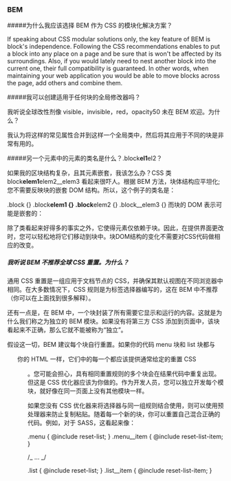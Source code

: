 ### BEM

#####为什么我应该选择 BEM 作为 CSS 的模块化解决方案？

If speaking about CSS modular solutions only, the key feature of BEM is block's independence. Following the CSS recommendations enables to put a block into any place on a page and be sure that is won't be affected by its surroundings. Also, if you would lately need to nest another block into the current one, their full compatibility is guaranteed. In other words, when maintaining your web application you would be able to move blocks across the page, add others and combine them.

#####我可以创建适用于任何块的全局修改器吗？

我听说全球改性剂像 visible，invisible，red，opacity50 未在 BEM 欢迎。为什么？

我认为将这样的常见属性合并到这样一个全局类中，然后将其应用于不同的块是非常有用的。

#####另一个元素中的元素的类名是什么？.block**el1**el2？

如果我的区块结构复杂，且其元素嵌套，我该怎么办？CSS 类 block**elem1**elem2\_\_elem3 看起来很吓人。根据 BEM 方法，块体结构应平坦化; 您不需要反映块的嵌套 DOM 结构。所以，这个例子的类名是：

.block {}
.block**elem1 {}
.block**elem2 {}
.block\_\_elem3 {}
而块的 DOM 表示可能是嵌套的：

<div class='block'>
    <div class='block__elem1'>
        <div class='block__elem2'>
            <div class='block__elem3'></div>
        </div>
    </div>
</div>
除了类看起来好得多的事实之外，它使得元素仅依赖于块。因此，在提供界面更改时，您可以轻松地将它们移动到块中。块DOM结构的变化不需要对CSS代码做相应的改变。

<div class='block'>
    <div class='block__elem1'>
        <div class='block__elem2'></div>
    </div>
    <div class='block__elem3'></div>
</div>

##### 我听说 BEM 不推荐全球 CSS 重置。为什么？

通用 CSS 重置是一组应用于文档节点的 CSS，并确保其默认视图在不同浏览器中相同。在大多数情况下，CSS 规则是为标签选择器编写的，这在 BEM 中不推荐（你可以在上面找到很多解释）。

还有一点是，在 BEM 中，一个块封装了所有需要它显示和运行的内容。这就是为什么我们称之为独立的 BEM 模块。如果没有将第三方 CSS 添加到页面中，该块看起来不正确，那么它就不能被称为“独立”。

假设这一切，BEM 建议每个块自行重置。如果你的代码 menu 块和 list 块都与<ul>你的 HTML 一样，它们中的每一个都应该提供通常给定的重置 CSS <ul>。您可能会担心，具有相同重置规则的多个块会在结果代码中重复出现。但这是 CSS 优化器应该为你做的。作为开发人员，您可以独立开发每个模块，就好像在同一页面上没有其他模块一样。

如果您没有 CSS 优化器来将选择器与同一组规则结合使用，则可以使用预处理器来防止复制粘贴。随着每一个新的块，你可以重置自己混合正确的代码。例如，对于 SASS，这看起来像：

.menu {
@include reset-list;
}
.menu\_\_item {
@include reset-list-item;
}

/_ ... _/

.list {
@include reset-list;
}
.list\_\_item {
@include reset-list-item;
}
